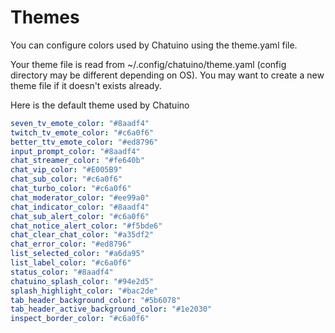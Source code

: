 # Themes

You can configure colors used by Chatuino using the theme.yaml file.

Your theme file is read from ~/.config/chatuino/theme.yaml (config directory may be different depending on OS). You may want to create a new theme file if it doesn't exists already.

Here is the default theme used by Chatuino

```yaml
seven_tv_emote_color: "#8aadf4"
twitch_tv_emote_color: "#c6a0f6"
better_ttv_emote_color: "#ed8796"
input_prompt_color: "#8aadf4"
chat_streamer_color: "#fe640b"
chat_vip_color: "#E005B9"
chat_sub_color: "#c6a0f6"
chat_turbo_color: "#c6a0f6"
chat_moderator_color: "#ee99a0"
chat_indicator_color: "#8aadf4"
chat_sub_alert_color: "#c6a0f6"
chat_notice_alert_color: "#f5bde6"
chat_clear_chat_color: "#a35df2"
chat_error_color: "#ed8796"
list_selected_color: "#a6da95"
list_label_color: "#c6a0f6"
status_color: "#8aadf4"
chatuino_splash_color: "#94e2d5"
splash_highlight_color: "#bac2de"
tab_header_background_color: "#5b6078"
tab_header_active_background_color: "#1e2030"
inspect_border_color: "#c6a0f6"

```
